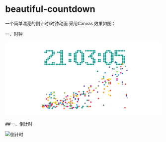 # beautiful-countdown
一个简单漂亮的倒计时/时钟动画 采用Canvas
效果如图：   

一、时钟   

![时钟效果](effectpic/clock.gif)   

##一、倒计时   

![倒计时](effectpic/countdown.gif)
